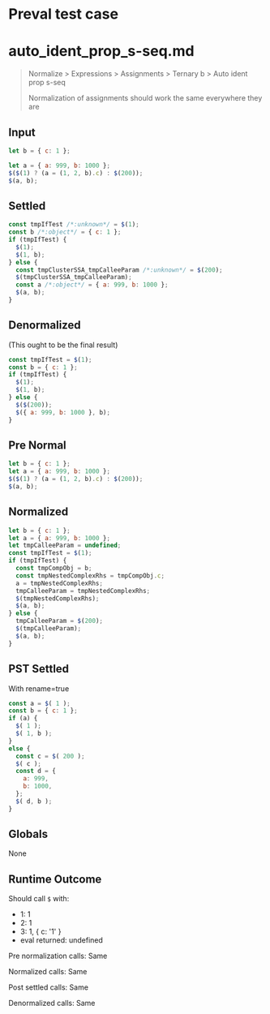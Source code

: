 # Preval test case

# auto_ident_prop_s-seq.md

> Normalize > Expressions > Assignments > Ternary b > Auto ident prop s-seq
>
> Normalization of assignments should work the same everywhere they are

## Input

`````js filename=intro
let b = { c: 1 };

let a = { a: 999, b: 1000 };
$($(1) ? (a = (1, 2, b).c) : $(200));
$(a, b);
`````

## Settled


`````js filename=intro
const tmpIfTest /*:unknown*/ = $(1);
const b /*:object*/ = { c: 1 };
if (tmpIfTest) {
  $(1);
  $(1, b);
} else {
  const tmpClusterSSA_tmpCalleeParam /*:unknown*/ = $(200);
  $(tmpClusterSSA_tmpCalleeParam);
  const a /*:object*/ = { a: 999, b: 1000 };
  $(a, b);
}
`````

## Denormalized
(This ought to be the final result)

`````js filename=intro
const tmpIfTest = $(1);
const b = { c: 1 };
if (tmpIfTest) {
  $(1);
  $(1, b);
} else {
  $($(200));
  $({ a: 999, b: 1000 }, b);
}
`````

## Pre Normal


`````js filename=intro
let b = { c: 1 };
let a = { a: 999, b: 1000 };
$($(1) ? (a = (1, 2, b).c) : $(200));
$(a, b);
`````

## Normalized


`````js filename=intro
let b = { c: 1 };
let a = { a: 999, b: 1000 };
let tmpCalleeParam = undefined;
const tmpIfTest = $(1);
if (tmpIfTest) {
  const tmpCompObj = b;
  const tmpNestedComplexRhs = tmpCompObj.c;
  a = tmpNestedComplexRhs;
  tmpCalleeParam = tmpNestedComplexRhs;
  $(tmpNestedComplexRhs);
  $(a, b);
} else {
  tmpCalleeParam = $(200);
  $(tmpCalleeParam);
  $(a, b);
}
`````

## PST Settled
With rename=true

`````js filename=intro
const a = $( 1 );
const b = { c: 1 };
if (a) {
  $( 1 );
  $( 1, b );
}
else {
  const c = $( 200 );
  $( c );
  const d = {
    a: 999,
    b: 1000,
  };
  $( d, b );
}
`````

## Globals

None

## Runtime Outcome

Should call `$` with:
 - 1: 1
 - 2: 1
 - 3: 1, { c: '1' }
 - eval returned: undefined

Pre normalization calls: Same

Normalized calls: Same

Post settled calls: Same

Denormalized calls: Same

